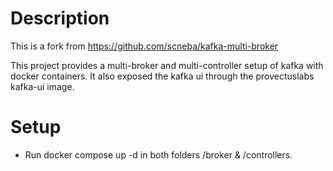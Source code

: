 # Description
This is a fork from https://github.com/scneba/kafka-multi-broker

This project provides a multi-broker and multi-controller setup of kafka with docker containers. 
It also exposed the kafka ui through the  provectuslabs kafka-ui image. 


# Setup
- Run docker compose up -d in both folders /broker & /controllers.
